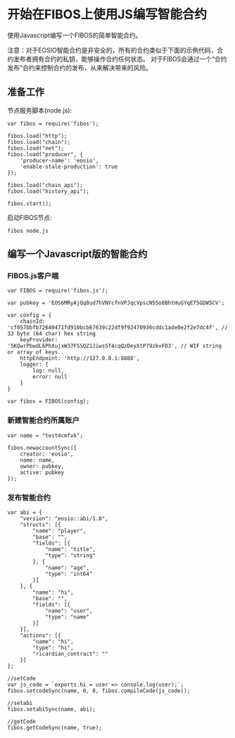 # 开始在FIBOS上使用JS编写智能合约

使用Javascript编写一个FIBOS的简单智能合约。

注意：对于EOSIO智能合约是非安全的，所有的合约类似于下面的示例代码，合约发布者拥有合约的私钥，能够操作合约任何状态。
对于FIBOS会通过一个“合约发布"合约来控制合约的发布，从来解决带来的风险。

## 准备工作

节点服务脚本(node.js):

```
var fibos = require('fibos');

fibos.load("http");
fibos.load("chain");
fibos.load("net");
fibos.load("producer", {
    'producer-name': 'eosio',
    'enable-stale-production': true
});

fibos.load("chain_api");
fibos.load("history_api");

fibos.start();
```

启动FIBOS节点:
```
fibos node.js
```

## 编写一个Javascript版的智能合约

### FIBOS.js客户端

```
var FIBOS = require('fibos.js');

var pubkey = 'EOS6MRyAjQq8ud7hVNYcfnVPJqcVpscN5So8BhtHuGYqET5GDW5CV';

var config = {
    chainId: 'cf057bbfb72640471fd910bcb67639c22df9f92470936cddc1ade0e2f2e7dc4f', // 32 byte (64 char) hex string
    keyProvider: '5KQwrPbwdL6PhXujxW37FSSQZ1JiwsST4cqQzDeyXtP79zkvFD3', // WIF string or array of keys..
    httpEndpoint: 'http://127.0.0.1:8888',
    logger: {
        log: null,
        error: null
    }
}

var fibos = FIBOS(config);

```

### 新建智能合约所属账户

```
var name = "test4cmfxk";

fibos.newaccountSync({
    creator: 'eosio',
    name: name,
    owner: pubkey,
    active: pubkey
});

```

### 发布智能合约

```
var abi = {
	"version": "eosio::abi/1.0",
	"structs": [{
		"name": "player",
		"base": "",
		"fields": [{
			"name": "title",
			"type": "string"
		}, {
			"name": "age",
			"type": "int64"
		}]
	}, {
		"name": "hi",
		"base": "",
		"fields": [{
			"name": "user",
			"type": "name"
		}]
	}],
	"actions": [{
		"name": "hi",
		"type": "hi",
		"ricardian_contract": ""
	}]
};

//setCode
var js_code = `exports.hi = user => console.log(user);`;
fibos.setcodeSync(name, 0, 0, fibos.compileCode(js_code));

//setabi
fibos.setabiSync(name, abi);

//getCode
fibos.getCodeSync(name, true);
```